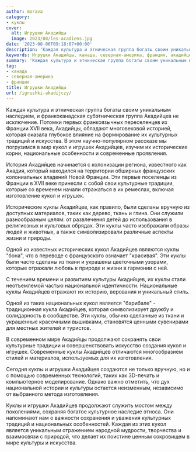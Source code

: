 ```yaml
---
author: morava
category:
- куклы
cover:
  alt: Игрушки Акадийцы
  image: 2023/08/les-acadiens.jpg
date: '2023-08-06T09:18:07+00:00'
description: 'Каждая культура и этническая группа богаты своим уникальным наследием, и франкоканадская субэтническая группа Акадийцев не исключение. Потомки первых...'
keywords: Игрушки Акадийцы, канада, северная-америка, франция, акадийцев, куклы, кукол, франции, игрушек, таких, культуры, каждая, группа, уникальным, xvii, акадийцы, которая, культурных, традиций
summary: 'Каждая культура и этническая группа богаты своим уникальным наследием, и франкоканадская субэтническая группа Акадийцев не исключение. Потомки первых...'
tag:
- канада
- северная-америка
- франция
title: Игрушки Акадийцы
url: /igrushki-akadijczy/
---
```


Каждая культура и этническая группа богаты своим уникальным наследием, и франкоканадская субэтническая группа Акадийцев не исключение. Потомки первых франкоязычных переселенцев из Франции XVII века, Акадийцы, обладают многовековой историей, которая оказала глубокое влияние на формирование их культурных традиций и искусства. В этом научно-популярном рассказе мы погрузимся в мир кукол и игрушек Акадийцев, изучим их исторические корни, национальные особенности и современные проявления.

История Акадийцев начинается с колонизации региона, известного как Акадия, который находился на территории обширных французских колониальных владений Новой Франции. Эти первые поселенцы из Франции в XVII веке принесли с собой свои культурные традиции, которые со временем начали отражаться в их ремеслах, включая изготовление кукол и игрушек.

Исторические куклы Акадийцев, как правило, были сделаны вручную из доступных материалов, таких как дерево, ткань и глина. Они служили разнообразным целям: от развлечения детей до использования в религиозных и культовых обрядах. Эти куклы часто изображали образы людей и животных, а также символизировали различные аспекты жизни и природы.

Одной из известных исторических кукол Акадийцев являются куклы "бона", что в переводе с французского означает "красивая". Эти куклы были часто сделаны из ткани и украшены цветочными узорами, которые отражали любовь к природе и жизни в гармонии с ней.

С течением времени и развитием культуры Акадийцев, их куклы стали неотъемлемой частью национальной идентичности. Национальные куклы Акадийцев отражают их историю, верования и уникальный стиль.

Одной из таких национальных кукол является "барибале" \- традиционная кукла Акадийцев, которая символизирует дружбу и солидарность в сообществе. Эти куклы, обычно сделанные из ткани и украшенные красочными вышивками, становятся ценными сувенирами для местных жителей и туристов.

В современном мире Акадийцы продолжают сохранять свои культурные традиции и совершенствовать искусство создания кукол и игрушек. Современные куклы Акадийцев отличаются многообразием стилей и материалов, используемых для их изготовления.

Сегодня куклы и игрушки Акадийцев создаются не только вручную, но и с помощью современных технологий, таких как 3D-печать и компьютерное моделирование. Однако важно отметить, что дух национальной истории и культуры остается неизменным, независимо от выбранного метода изготовления.

Куклы и игрушки Акадийцев продолжают служить мостом между поколениями, сохраняя богатое культурное наследие этноса. Они напоминают нам о важности сохранения и уважения культурных традиций и национальных особенностей. Каждая из этих кукол является уникальным отражением народной мудрости, творчества и взаимосвязи с природой, что делает их поистине ценным сокровищем в мире культуры и искусства.